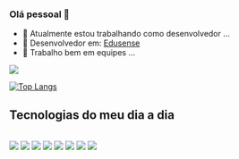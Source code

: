 ### Olá pessoal 👋


- 🔭 Atualmente estou trabalhando como desenvolvedor ...
- 🌱 Desenvolvedor em: <a href="https://www.edusense.com.br/">Edusense</a>
- 👯 Trabalho bem em equipes ...
  
<a href="https://www.linkedin.com/in/luiz-felipe-tomaz-6143031b2" target="_blank"><img src="https://img.shields.io/badge/%20-LinkedIn-blue?style=for-the-badge&logo=linkedin"></a>

 [![Top Langs](https://github-readme-stats.vercel.app/api/top-langs/?username=LuizFelipe99&layout=donut)](https://github.com/anuraghazra/github-readme-stats)

## Tecnologias do meu dia a dia

<div style="display: inline_block"><br/>
  <img src="https://img.shields.io/badge/HTML5-E34F26?style=for-the-badge&logo=html5&logoColor=white">
  <img src="https://img.shields.io/badge/CSS3-1572B6?style=for-the-badge&logo=css3&logoColor=white">
  <img src="https://img.shields.io/badge/JavaScript-F7DF1E?style=for-the-badge&logo=javascript&logoColor=black">
  <img src="https://img.shields.io/badge/PHP-777BB4?style=for-the-badge&logo=php&logoColor=white">
  <img src="hhttps://img.shields.io/badge/MySQL-00000F?style=for-the-badge&logo=mysql&logoColor=white">
  <img src="https://img.shields.io/badge/Angular-DD0031?style=for-the-badge&logo=angular&logoColor=white">
  <img src="https://img.shields.io/badge/React_Native-20232A?style=for-the-badge&logo=react&logoColor=61DAFB">
  <img src="https://img.shields.io/badge/React-20232A?style=for-the-badge&logo=react&logoColor=61DAFB">
</div>

